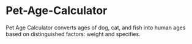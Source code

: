 # Pet-Age-Calculator
Pet Age Calculator converts ages of dog, cat, and fish into human ages based on distinguished factors: weight and specifies.
